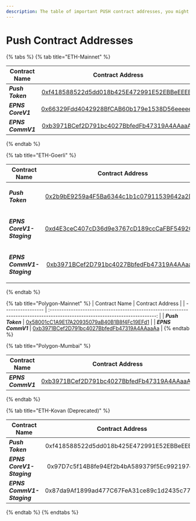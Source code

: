 ```yaml
---
description: The table of important PUSH contract addresses, you might need.
---
```


# Push Contract Addresses



{% tabs %}
{% tab title="ETH-Mainnet" %}


| Contract Name     |                                                    Contract Address                                                   |
| ----------------- | :-------------------------------------------------------------------------------------------------------------------: |
| _**Push Token**_  |  [0xf418588522d5dd018b425E472991E52EBBeEEEEE](https://etherscan.io/token/0xf418588522d5dd018b425e472991e52ebbeeeeee)  |
| _**EPNS CoreV1**_ | [0x66329Fdd4042928BfCAB60b179e1538D56eeeeeE](https://etherscan.io/address/0x66329Fdd4042928BfCAB60b179e1538D56eeeeeE) |
| _**EPNS CommV1**_ | [0xb3971BCef2D791bc4027BbfedFb47319A4AAaaAa](https://etherscan.io/address/0xb3971BCef2D791bc4027BbfedFb47319A4AAaaAa) |
{% endtab %}

{% tab title="ETH-Goerli" %}


| Contract Name                                                                       |                                                       Contract Address                                                       |
| ----------------------------------------------------------------------------------- | :--------------------------------------------------------------------------------------------------------------------------: |
| <p><em><strong>Push Token</strong></em><br><em><strong></strong></em></p>           | [0x2b9bE9259a4F5Ba6344c1b1c07911539642a2D33](https://goerli.etherscan.io/address/0x2b9bE9259a4F5Ba6344c1b1c07911539642a2D33) |
| <p><em><strong>EPNS CoreV1-Staging</strong></em> <br><em><strong></strong></em></p> | [0xd4E3ceC407cD36d9e3767cD189ccCaFBF549202C](https://goerli.etherscan.io/address/0xd4e3cec407cd36d9e3767cd189cccafbf549202c) |
| <p><em><strong>EPNS CommV1-Staging</strong></em> <br><em><strong></strong></em></p> | [0xb3971BCef2D791bc4027BbfedFb47319A4AAaaAa](https://goerli.etherscan.io/address/0xb3971bcef2d791bc4027bbfedfb47319a4aaaaaa) |
{% endtab %}

{% tab title="Polygon-Mainnet" %}
| Contract Name     |                                                        Contract Address                                                       |
| ----------------- | :---------------------------------------------------------------------------------------------------------------------------: |
| _**Push Token**_  |    [0x58001cC1A9E17A20935079aB40B1B8f4Fc19EFd1](https://polygonscan.com/address/0x58001cc1a9e17a20935079ab40b1b8f4fc19efd1)   |
| _**EPNS CommV1**_ | [0xb3971BCef2D791bc4027BbfedFb47319A4AAaaAa](https://polygonscan.com/address/0xb3971BCef2D791bc4027BbfedFb47319A4AAaaAa#code) |
{% endtab %}

{% tab title="Polygon-Mumbai" %}


| Contract Name     |                                                        Contract Address                                                       |
| ----------------- | :---------------------------------------------------------------------------------------------------------------------------: |
| _**EPNS CommV1**_ | [0xb3971BCef2D791bc4027BbfedFb47319A4AAaaAa](https://polygonscan.com/address/0xb3971BCef2D791bc4027BbfedFb47319A4AAaaAa#code) |
{% endtab %}

{% tab title="ETH-Kovan (Deprecated)" %}


| Contract Name              |              Contract Address              |
| -------------------------- | :----------------------------------------: |
| _**Push Token**_           | 0xf418588522d5dd018b425E472991E52EBBeEEEEE |
| _**EPNS CoreV1-Staging**_  | 0x97D7c5f14B8fe94Ef2b4bA589379f5Ec992197dA |
| _**EPNS CommV1-Staging**_  | 0x87da9Af1899ad477C67FeA31ce89c1d2435c77DC |
{% endtab %}
{% endtabs %}

